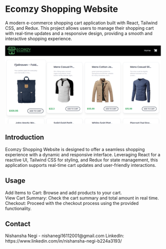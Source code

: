 <H1>Ecomzy Shopping Website</H1>
<p>A modern e-commerce shopping cart application built with React, Tailwind CSS, and Redux. This project allows users to manage their shopping cart with real-time updates and a responsive design, providing a smooth and interactive shopping experience.</p>
<img src="public\image-1280x640.jpg">
<h2>Introduction</h2>
<p>Ecomzy Shopping Website is designed to offer a seamless shopping experience with a dynamic and responsive interface. Leveraging React for a reactive UI, Tailwind CSS for styling, and Redux for state management, this application supports real-time cart updates and user-friendly interactions.</p>
<h2>Usage</h2>
<p>Add Items to Cart: Browse and add products to your cart.<br>
View Cart Summary: Check the cart summary and total amount in real time.<br>
Checkout: Proceed with the checkout process using the provided functionality.</p>

<h2>Contact</h2>
Nishansha Negi - nishanegi16112001@gmail.com
LinkedIn: https://www.linkedin.com/in/nishansha-negi-b224a3193/
